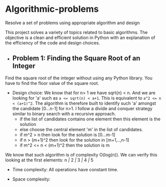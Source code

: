 # Algorithmic-problems
Resolve a set of problems using appropriate algorithm and design

This project solves a variety of topics related to basic algorithms. The objective is a clean and efficient solution in Python with an explanation of the efficiency of the code and design choices.

- ## Problem 1: Finding the Square Root of an Integer
Find the square root of the integer without using any Python library. You have to find the floor value of the square root.

  - Design choice: We know that for n> 1 we have sqrt(n) < n. And we are looking for 'a' such as `a <= sqrt(n) < a+1`. This is equivalent to `a^2 <= n < (a+1)^2`. The algorithm is therefore built to identify such 'a' amongst the candidate [0...n-1] for n>1. I follow a divide and conquer strategy similar to binary search with a recursive approach.
    - if the list of candidates contains one element then this element is the solution
    - else choose the central element 'm' in the list of candidates.
    - if m^2 > n then look for the solution is [0...m-1]
    - if n > (m+1)^2 then look for the solution in [m+1,..,n-1]
    - if m^2 <= n < (m+1)^2 then the solution is m
  
  We know that such algorithm is of complexity O(log(n)).
  We can verify this looking at the first elements:
  n _|_ 2 _|_ 3 _|_ 4 _|_ 5

  - Time complexity: All operations have constant time.

  - Space complexity:
